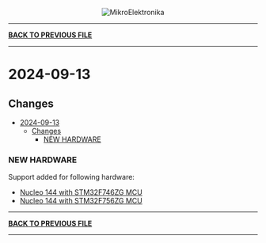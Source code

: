 <p align="center">
  <img src="http://www.mikroe.com/img/designs/beta/logo_small.png?raw=true" alt="MikroElektronika"/>
</p>

---

**[BACK TO PREVIOUS FILE](../changelog.md)**

---

# 2024-09-13

## Changes

- [2024-09-13](#2024-09-13)
  - [Changes](#changes)
    - [NEW HARDWARE](#new-hardware)

### NEW HARDWARE

Support added for following hardware:

+ [Nucleo 144 with STM32F746ZG MCU](https://www.st.com/content/st_com/en/products/evaluation-tools/product-evaluation-tools/mcu-mpu-eval-tools/stm32-mcu-mpu-eval-tools/stm32-nucleo-boards/nucleo-f746zg.html)
+ [Nucleo 144 with STM32F756ZG MCU](https://www.st.com/content/st_com/en/products/evaluation-tools/product-evaluation-tools/mcu-mpu-eval-tools/stm32-mcu-mpu-eval-tools/stm32-nucleo-boards/nucleo-f756zg.html)

---

**[BACK TO PREVIOUS FILE](../changelog.md)**

---
